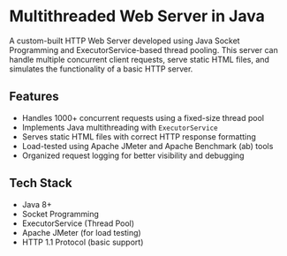 #  Multithreaded Web Server in Java

A custom-built HTTP Web Server developed using Java Socket Programming and ExecutorService-based thread pooling. This server can handle multiple concurrent client requests, serve static HTML files, and simulates the functionality of a basic HTTP server.



##  Features

-  Handles 1000+ concurrent requests using a fixed-size thread pool
-  Implements Java multithreading with `ExecutorService`
-  Serves static HTML files with correct HTTP response formatting
-  Load-tested using Apache JMeter and Apache Benchmark (ab) tools
-  Organized request logging for better visibility and debugging



##  Tech Stack

- Java 8+
- Socket Programming
- ExecutorService (Thread Pool)
- Apache JMeter (for load testing)
- HTTP 1.1 Protocol (basic support)





